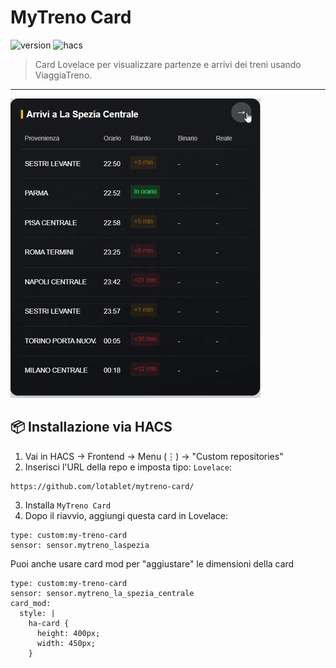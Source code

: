 # MyTreno Card

![version](https://img.shields.io/badge/version-1.0-blue)
![hacs](https://img.shields.io/badge/HACS-default-orange)

> Card Lovelace per visualizzare partenze e arrivi dei treni usando ViaggiaTreno.
---
![sample](https://github.com/lotablet/mytreno-card/blob/main/image/sample_card.gif)
## 📦 Installazione via HACS

1. Vai in HACS → Frontend → Menu (⋮) → "Custom repositories"
2. Inserisci l'URL della repo e imposta tipo: `Lovelace`:

```
https://github.com/lotablet/mytreno-card/
```


3. Installa `MyTreno Card`
4. Dopo il riavvio, aggiungi questa card in Lovelace:

```
type: custom:my-treno-card
sensor: sensor.mytreno_laspezia
```
Puoi anche usare card mod per "aggiustare" le dimensioni della card

```
type: custom:my-treno-card
sensor: sensor.mytreno_la_spezia_centrale
card_mod:
  style: |
    ha-card {
      height: 400px;
      width: 450px;
    }
```
